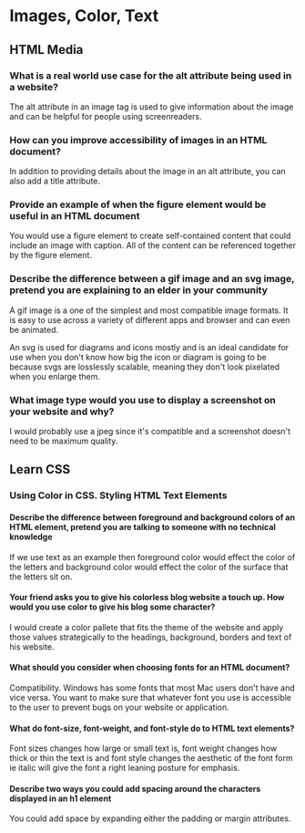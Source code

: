 # Images, Color, Text

## HTML Media

### What is a real world use case for the alt attribute being used in a website?

The alt attribute in an image tag is used to give information about the image and can be helpful for people using screenreaders.

### How can you improve accessibility of images in an HTML document?

In addition to providing details about the image in an alt attribute, you can also add a title attribute.

### Provide an example of when the figure element would be useful in an HTML document

You would use a figure element to create self-contained content that could include an image with caption. All of the content can be referenced together by the figure element.

### Describe the difference between a gif image and an svg image, pretend you are explaining to an elder in your community

A gif image is a one of the simplest and most compatible image formats. It is easy to use across a variety of different apps and browser and can even be animated.

An svg is used for diagrams and icons mostly and is an ideal candidate for use when you don't know how big the icon or diagram is going to be because svgs are losslessly scalable, meaning they don't look pixelated when you enlarge them.

### What image type would you use to display a screenshot on your website and why?

I would probably use a jpeg since it's compatible and a screenshot doesn't need to be maximum quality.

## Learn CSS

### Using Color in CSS. Styling HTML Text Elements

#### Describe the difference between foreground and background colors of an HTML element, pretend you are talking to someone with no technical knowledge

If we use text as an example then foreground color would effect the color of the letters and background color would effect the color of the surface that the letters sit on.

#### Your friend asks you to give his colorless blog website a touch up. How would you use color to give his blog some character?

I would create a color pallete that fits the theme of the website and apply those values strategically to the headings, background, borders and text of his website.

#### What should you consider when choosing fonts for an HTML document?

Compatibility. Windows has some fonts that most Mac users don't have and vice versa. You want to make sure that whatever font you use is accessible to the user to prevent bugs on your website or application.

#### What do font-size, font-weight, and font-style do to HTML text elements?

Font sizes changes how large or small text is, font weight changes how thick or thin the text is and font style changes the aesthetic of the font form ie italic will give the font a right leaning posture for emphasis.

#### Describe two ways you could add spacing around the characters displayed in an h1 element

You could add space by expanding either the padding or margin attributes.
